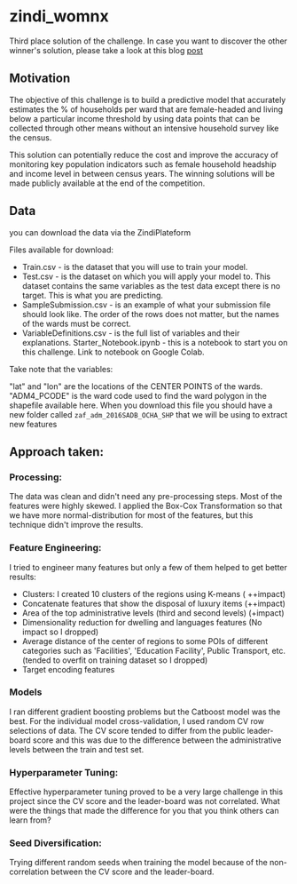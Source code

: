 # zindi_womnx

Third place solution of the challenge. In case you want to discover the other winner's solution, please take a look at this blog [post](https://zindi.africa/learn/meet-the-winners-of-the-womxn-in-big-data-south-africa-female-headed-households-in-south-africa-challenge)

## Motivation
The objective of this challenge is to build a predictive model that accurately estimates the % of households per ward that are female-headed and living below a particular income threshold by using data points that can be collected through other means without an intensive household survey like the census.

This solution can potentially reduce the cost and improve the accuracy of monitoring key population indicators such as female household headship and income level in between census years. The winning solutions will be made publicly available at the end of the competition.

## Data
you can download the data via the ZindiPlateform

Files available for download:

- Train.csv - is the dataset that you will use to train your model.
- Test.csv - is the dataset on which you will apply your model to. This dataset contains the same variables as the test data except there is no target. This is what you are predicting.
- SampleSubmission.csv - is an example of what your submission file should look like. The order of the rows does not matter, but the names of the wards must be correct.
- VariableDefinitions.csv - is the full list of variables and their explanations.
Starter_Notebook.ipynb - this is a notebook to start you on this challenge. Link to notebook on Google Colab.

Take note that the variables:

"lat" and "lon" are the locations of the CENTER POINTS of the wards.
"ADM4_PCODE" is the ward code used to find the ward polygon in the shapefile available here.
When you download this file you should have a new folder called `zaf_adm_2016SADB_OCHA_SHP` that we will
be using to extract new features 

##  Approach taken:

### Processing:

The data was clean and didn't need any pre-processing steps. Most of the features were highly skewed. I applied the Box-Cox Transformation so that we have more normal-distribution for most of the features, but this technique didn't improve the results.

### Feature Engineering:

I tried to engineer many features but only a few of them helped to get better results:
- Clusters: I created 10 clusters of the regions using K-means ( ++impact)
- Concatenate features that show the disposal of luxury items (++impact)
- Area of the top administrative levels (third and second levels) (+impact)
- Dimensionality reduction for dwelling and languages features (No impact so I dropped)
- Average distance of the center of regions to some POIs of different categories such as 'Facilities', 'Education Facility', Public Transport, etc. (tended to overfit on training dataset so I dropped)
- Target encoding features
### Models

I ran different gradient boosting problems but the Catboost model was the best.
For the individual model cross-validation, I used random CV row selections of data. The CV score tended to differ from the public leader-board score and this was due to the difference between the administrative levels between the train and test set.
### Hyperparameter Tuning:

Effective hyperparameter tuning proved to be a very large challenge in this project since the CV score and the leader-board was not correlated.
What were the things that made the difference for you that you think others can learn from?

### Seed Diversification: 
Trying different random seeds when training the model because of the non-correlation between the CV score and the leader-board.

